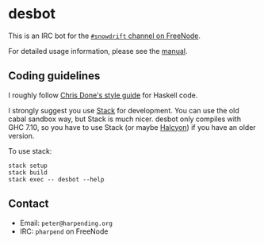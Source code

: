 # desbot

This is an IRC bot for the [`#snowdrift` channel on FreeNode][1].

For detailed usage information, please see the [manual][11].

## Coding guidelines

I roughly follow [Chris Done's style guide][8] for Haskell code.

I strongly suggest you use [Stack][9] for development. You can use the
old cabal sandbox way, but Stack is much nicer. desbot only compiles
with GHC 7.10, so you have to use Stack (or maybe [Halcyon][10]) if you
have an older version.

To use stack:

    stack setup
    stack build
    stack exec -- desbot --help

## Contact

* Email: `peter@harpending.org`
* IRC: `pharpend` on FreeNode

[1]: https://webchat.freenode.net/?channels=#snowdrift
[2]: https://github.com/commercialhaskell/stack/wiki/Downloads
[3]: https://git-scm.com/book/en/v2/Getting-Started-Installing-Git
[4]: desbot.cabal
[6]: https://github.com/pharpend/desbot/issues
[8]: https://github.com/chrisdone/haskell-style-guide/blob/master/README.md
[9]: https://github.com/commercialhaskell/stack/wiki
[10]: https://halcyon.sh/
[11]: MANUAL.md
